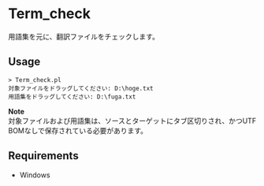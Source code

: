 # Term_check 
用語集を元に、翻訳ファイルをチェックします。  

## Usage  
```
> Term_check.pl
対象ファイルをドラッグしてください: D:\hoge.txt
用語集をドラッグしてください: D:\fuga.txt
```  

**Note**  
対象ファイルおよび用語集は、ソースとターゲットにタブ区切りされ、かつUTF BOMなしで保存されている必要があります。

## Requirements  
- Windows
